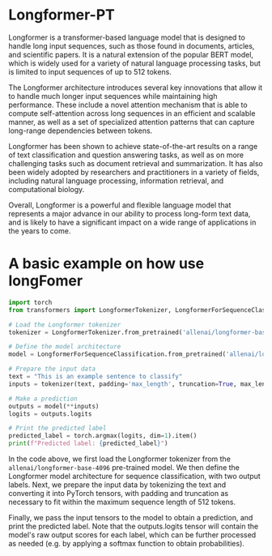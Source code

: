 # Longformer-PT
Longformer is a transformer-based language model that is designed to handle long input sequences, such as those found in documents, articles, and scientific papers. It is a natural extension of the popular BERT model, which is widely used for a variety of natural language processing tasks, but is limited to input sequences of up to 512 tokens.

The Longformer architecture introduces several key innovations that allow it to handle much longer input sequences while maintaining high performance. These include a novel attention mechanism that is able to compute self-attention across long sequences in an efficient and scalable manner, as well as a set of specialized attention patterns that can capture long-range dependencies between tokens.

Longformer has been shown to achieve state-of-the-art results on a range of text classification and question answering tasks, as well as on more challenging tasks such as document retrieval and summarization. It has also been widely adopted by researchers and practitioners in a variety of fields, including natural language processing, information retrieval, and computational biology.

Overall, Longformer is a powerful and flexible language model that represents a major advance in our ability to process long-form text data, and is likely to have a significant impact on a wide range of applications in the years to come.

# A basic example on how use longFomer

````python
import torch
from transformers import LongformerTokenizer, LongformerForSequenceClassification

# Load the Longformer tokenizer
tokenizer = LongformerTokenizer.from_pretrained('allenai/longformer-base-4096')

# Define the model architecture
model = LongformerForSequenceClassification.from_pretrained('allenai/longformer-base-4096', num_labels=2)

# Prepare the input data
text = "This is an example sentence to classify"
inputs = tokenizer(text, padding='max_length', truncation=True, max_length=512, return_tensors='pt')

# Make a prediction
outputs = model(**inputs)
logits = outputs.logits

# Print the predicted label
predicted_label = torch.argmax(logits, dim=1).item()
print(f"Predicted label: {predicted_label}")

````
In the code above, we first load the Longformer tokenizer from the `allenai/longformer-base-4096` pre-trained model. We then define the Longformer model architecture for sequence classification, with two output labels. Next, we prepare the input data by tokenizing the text and converting it into PyTorch tensors, with padding and truncation as necessary to fit within the maximum sequence length of 512 tokens.

Finally, we pass the input tensors to the model to obtain a prediction, and print the predicted label. Note that the outputs.logits tensor will contain the model's raw output scores for each label, which can be further processed as needed (e.g. by applying a softmax function to obtain probabilities).
